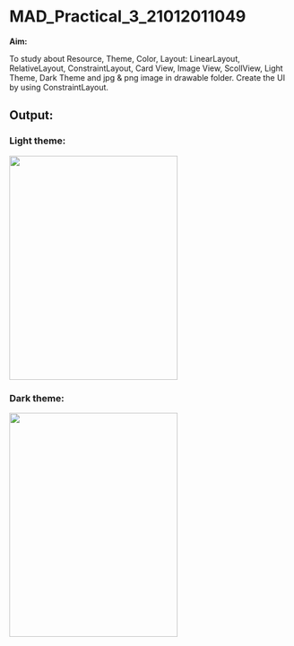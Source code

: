 # MAD_Practical_3_21012011049
<b>Aim:</b>
<p>To study about Resource, Theme, Color, Layout: LinearLayout, RelativeLayout, ConstraintLayout, Card View, Image View, ScollView, Light Theme, Dark Theme and 
jpg & png image in drawable folder. 
Create the UI by using ConstraintLayout.</p>

<h2>Output:</h2>
<h3>Light theme:</h3>

<img src="https://github.com/mehabhatt/MAD_Practical_3_21012011049/assets/98047777/cd7b691c-68e5-47ad-b34a-5f44d22e9d20" width="300" height="400"> 

<h3>Dark theme:</h3>

<img src="https://github.com/mehabhatt/MAD_Practical_3_21012011049/assets/98047777/ba29ce6c-9ea8-4536-9c2a-71cdc43b1b95" width="300" height="400"> 
